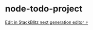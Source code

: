 # node-todo-project

[Edit in StackBlitz next generation editor ⚡️](https://stackblitz.com/~/github.com/Shivraj10t/node-todo-project)